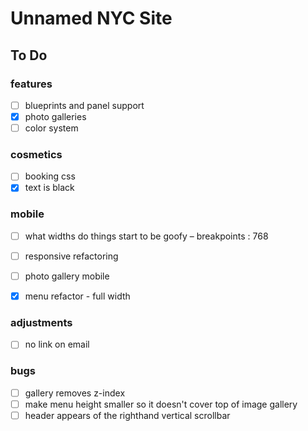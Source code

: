 # Unnamed NYC Site

## To Do

### features
- [ ]  blueprints and panel support
- [x]  photo galleries
- [ ] color system

### cosmetics
- [ ]  booking css
- [x]  text is black

### mobile
- [ ]  what widths do things start to be goofy – breakpoints : 768
- [ ]  responsive refactoring
- [ ]  photo gallery mobile
- [x]  menu refactor - full width


### adjustments
- [ ] no link on email

### bugs
- [ ] gallery removes z-index
- [ ] make menu height smaller so it doesn't cover top of image gallery
- [ ] header appears of the righthand vertical scrollbar
